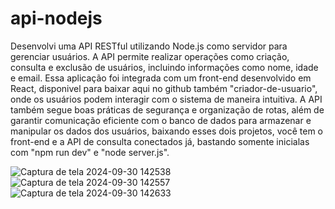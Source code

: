 # api-nodejs
 Desenvolvi uma API RESTful utilizando Node.js como servidor para gerenciar usuários. A API permite realizar operações como criação, consulta e exclusão de usuários, incluindo informações como nome, idade e email. Essa aplicação foi integrada com um front-end desenvolvido em React, disponivel para baixar aqui no github também "criador-de-usuario", onde os usuários podem interagir com o sistema de maneira intuitiva. A API também segue boas práticas de segurança e organização de rotas, além de garantir comunicação eficiente com o banco de dados para armazenar e manipular os dados dos usuários, baixando esses dois projetos, você tem o front-end e a API de consulta conectados já, bastando somente inicialas com "npm run dev" e "node server.js".
 
![Captura de tela 2024-09-30 142538](https://github.com/user-attachments/assets/302293b3-1c94-413c-bde3-7a0c57998bef)
![Captura de tela 2024-09-30 142557](https://github.com/user-attachments/assets/7606910d-76f9-4763-ab98-053beb428137)
![Captura de tela 2024-09-30 142633](https://github.com/user-attachments/assets/1ee9a997-8f69-49fb-b0f6-efbe4232dad7)

